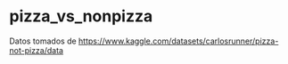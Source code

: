 # pizza_vs_nonpizza

Datos tomados de 
https://www.kaggle.com/datasets/carlosrunner/pizza-not-pizza/data
